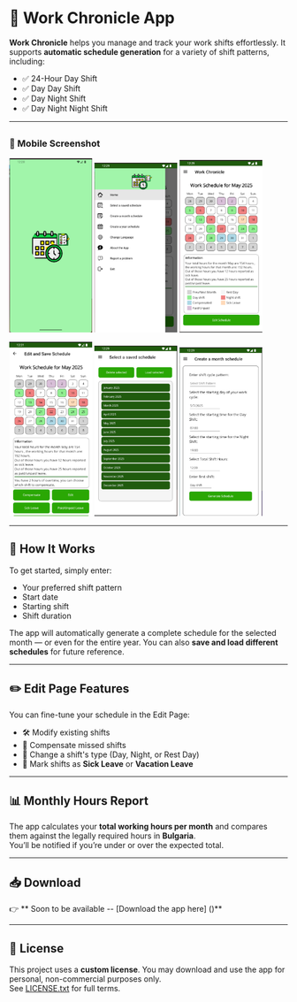 # 📅 Work Chronicle App

**Work Chronicle** helps you manage and track your work shifts effortlessly. It supports **automatic schedule generation** for a variety of shift patterns, including:

- ✅ 24-Hour Day Shift  
- ✅ Day Day Shift  
- ✅ Day Night Shift  
- ✅ Day Night Night Shift  

---

## <h3>📱 Mobile Screenshot</h3>
<p>
<img src="https://github.com/RadoslavNikolov23/Work-Chronicle/blob/main/Screenshots/Screenshot%202025%2001.png" width="150" />
<img src="https://github.com/RadoslavNikolov23/Work-Chronicle/blob/main/Screenshots/Screenshot%202025%2002.png" width="150" />
<img src="https://github.com/RadoslavNikolov23/Work-Chronicle/blob/main/Screenshots/Screenshot%202025%2003.png" width="150" />
</p>
<p>
<img src="https://github.com/RadoslavNikolov23/Work-Chronicle/blob/main/Screenshots/Screenshot%202025%2004.png" width="150" />
<img src="https://github.com/RadoslavNikolov23/Work-Chronicle/blob/main/Screenshots/Screenshot%202025%2005.png" width="150" />
<img src="https://github.com/RadoslavNikolov23/Work-Chronicle/blob/main/Screenshots/Screenshot%202025%2006.png" width="150"/> 
</p>

---

## 🔧 How It Works

To get started, simply enter:

- Your preferred shift pattern  
- Start date  
- Starting shift  
- Shift duration  

The app will automatically generate a complete schedule for the selected month — or even for the entire year. You can also **save and load different schedules** for future reference.

---

## ✏️ Edit Page Features

You can fine-tune your schedule in the Edit Page:

- 🛠️ Modify existing shifts  
- 🔄 Compensate missed shifts  
- 🔁 Change a shift's type (Day, Night, or Rest Day)  
- 📅 Mark shifts as **Sick Leave** or **Vacation Leave**  

---

## 📊 Monthly Hours Report

The app calculates your **total working hours per month** and compares them against the legally required hours in **Bulgaria**.  
You’ll be notified if you’re under or over the expected total.

---

## 📥 Download

👉 ** Soon to be available -- [Download the app here] ()**  

---

## 📄 License

This project uses a **custom license**. You may download and use the app for personal, non-commercial purposes only.  
See [LICENSE.txt](LICENSE.txt) for full terms.
